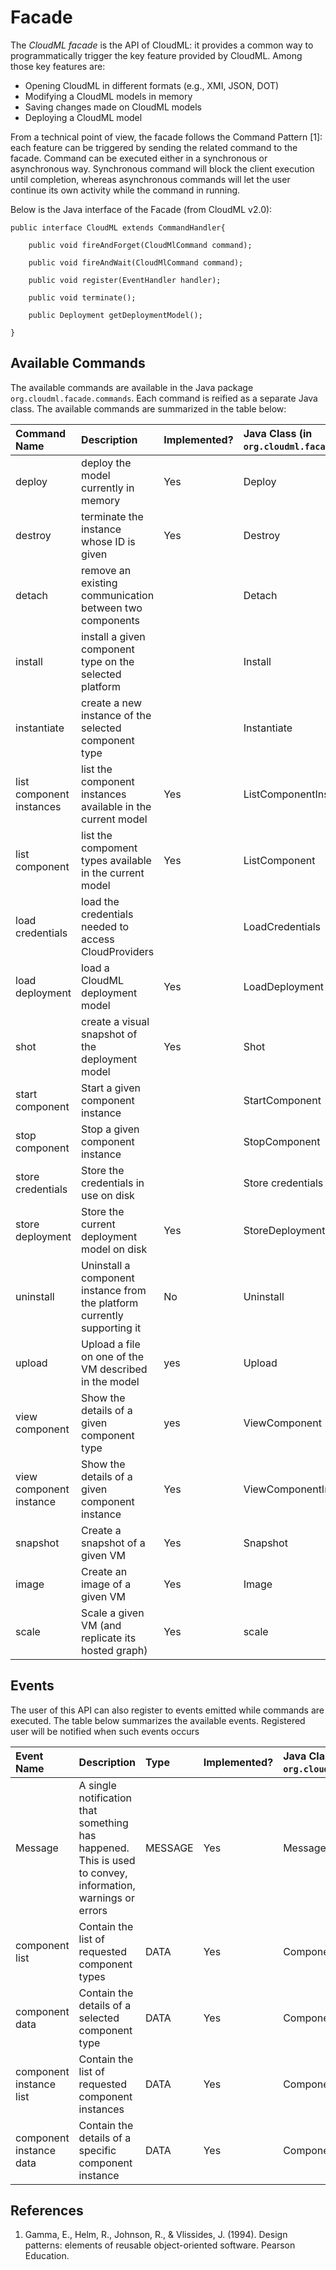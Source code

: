 Facade
======

The *CloudML facade* is the API of CloudML: it provides a common way to programmatically trigger the key feature provided by CloudML. Among those key features are:

 - Opening CloudML in different formats (e.g., XMI, JSON, DOT)
 - Modifying a CloudML models in memory
 - Saving changes made on CloudML models
 - Deploying a CloudML model
 
From a technical point of view, the facade follows the Command Pattern [1]: each feature can be triggered by sending the related command to the facade. Command can be executed either in a synchronous or asynchronous way. Synchronous command will block the client execution until completion, whereas asynchronous commands will let the user continue its own activity while the command in running.

Below is the Java interface of the Facade (from CloudML v2.0):

```
public interface CloudML extends CommandHandler{

    public void fireAndForget(CloudMlCommand command);

    public void fireAndWait(CloudMlCommand command);

    public void register(EventHandler handler);

    public void terminate();
    
    public Deployment getDeploymentModel();
    
}
```

## Available Commands ##

The available commands are available in the Java package `org.cloudml.facade.commands`. Each command is reified as a separate Java class. The available commands are summarized in the table below:

 Command Name              | Description                                    | Implemented? | Java Class (in `org.cloudml.facade.commands`) 
:--------------------------|:-----------------------------------------------|:----|:-----------------------
 deploy                    | deploy the model currently in memory   | Yes |Deploy
 destroy                   | terminate the instance whose ID is given | Yes | Destroy
 detach                    | remove an existing communication between two components |  | Detach
 install                   | install a given component type on the selected platform | | Install
 instantiate               | create a new instance of the selected component type | | Instantiate
 list component instances  | list the component instances available in the current model | Yes | ListComponentInstance
 list component            | list the compoment types available in the current model | Yes | ListComponent
 load credentials          | load the credentials needed to access CloudProviders | |   LoadCredentials
 load deployment           | load a CloudML deployment model | Yes | LoadDeployment
 shot                      | create a visual snapshot of the deployment model | Yes | Shot
 start component           | Start a given component instance               | | StartComponent
 stop component            | Stop a given component  instance               | | StopComponent
 store credentials         | Store the credentials in use on disk           | | Store credentials
 store deployment          | Store the current deployment model on disk     | Yes | StoreDeployment
 uninstall                 | Uninstall a component instance from the platform currently supporting it | No | Uninstall
 upload                    | Upload a file on one of the VM described in the model | yes | Upload
 view component            | Show the details of a given component type | yes | ViewComponent
 view component instance   | Show the details of a given component instance | Yes | ViewComponentInstance
 snapshot                  | Create a snapshot of a given VM | Yes | Snapshot
 image                     | Create an image of a given VM | Yes | Image
 scale                     | Scale a given VM (and replicate its hosted graph) | Yes | scale
 
## Events ##

The user of this API can also register to events emitted while commands are executed. The table below summarizes the available events. Registered user will be notified when such events occurs

Event Name   | Description | Type | Implemented? | Java Class (in `org.cloudml.facade.events`)
:------------|:------------|:-----|:-------------|:------------
Message | A single notification that something has happened. This is used to convey, information, warnings or errors| MESSAGE | Yes | Message
component list | Contain the list of requested component types |  DATA | Yes | ComponentList
component data | Contain the details of a selected component type | DATA | Yes | ComponentData
component instance list | Contain the list of requested component instances | DATA | Yes | ComponentInstanceList
component instance data | Contain the details of a specific component instance | DATA | Yes | ComponentInstanceData


## References ##

1. Gamma, E., Helm, R., Johnson, R., & Vlissides, J. (1994). Design patterns: elements of reusable object-oriented software. Pearson Education.
